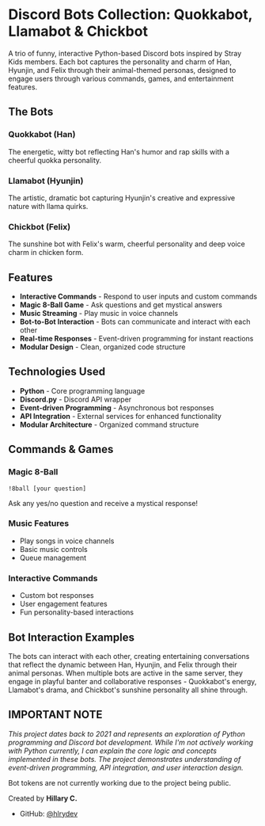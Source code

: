 # Discord Bots Collection: Quokkabot, Llamabot & Chickbot

A trio of funny, interactive Python-based Discord bots inspired by Stray Kids members. Each bot captures the personality and charm of Han, Hyunjin, and Felix through their animal-themed personas, designed to engage users through various commands, games, and entertainment features.

## The Bots

### Quokkabot (Han)
The energetic, witty bot reflecting Han's humor and rap skills with a cheerful quokka personality.

### Llamabot (Hyunjin)  
The artistic, dramatic bot capturing Hyunjin's creative and expressive nature with llama quirks.

### Chickbot (Felix)
The sunshine bot with Felix's warm, cheerful personality and deep voice charm in chicken form.

## Features

- **Interactive Commands** - Respond to user inputs and custom commands
- **Magic 8-Ball Game** - Ask questions and get mystical answers
- **Music Streaming** - Play music in voice channels
- **Bot-to-Bot Interaction** - Bots can communicate and interact with each other
- **Real-time Responses** - Event-driven programming for instant reactions
- **Modular Design** - Clean, organized code structure

## Technologies Used

- **Python** - Core programming language
- **Discord.py** - Discord API wrapper
- **Event-driven Programming** - Asynchronous bot responses
- **API Integration** - External services for enhanced functionality
- **Modular Architecture** - Organized command structure

## Commands & Games

### Magic 8-Ball
```
!8ball [your question]
```
Ask any yes/no question and receive a mystical response!

### Music Features
- Play songs in voice channels
- Basic music controls
- Queue management

### Interactive Commands
- Custom bot responses
- User engagement features
- Fun personality-based interactions

## Bot Interaction Examples

The bots can interact with each other, creating entertaining conversations that reflect the dynamic between Han, Hyunjin, and Felix through their animal personas. When multiple bots are active in the same server, they engage in playful banter and collaborative responses - Quokkabot's energy, Llamabot's drama, and Chickbot's sunshine personality all shine through.

## IMPORTANT NOTE

*This project dates back to 2021 and represents an exploration of Python programming and Discord bot development. While I'm not actively working with Python currently, I can explain the core logic and concepts implemented in these bots. The project demonstrates understanding of event-driven programming, API integration, and user interaction design.* 

Bot tokens are not currently working due to the project being public.


Created by **Hillary C.**
- GitHub: [@hlrydev](https://github.com/hlrydev)
